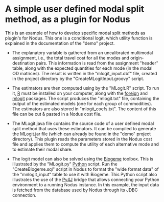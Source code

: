 # A simple user defined modal split method, as a plugin for Nodus

This is an example of how to develop specific modal split methods as plugin's for Nodus. This one is a conditional logit, 
which utility function is explained in the documentation of the "demo" project.

- The explanatory variable is gathered from an uncalibrated multimodal assignment, i.e., the total travel cost for all the modes
 and origin-destination pairs. This information is read from the assignment "header" table, along with the expected quantities for 
 each mode (in the modal OD matrices). The result is written in the "mlogit_input.dbf" file, created in the project directory by 
 the "CreateMLogitInput.groovy" script.

- The estimators are then computed using by the "MLogit.R" script. To run it, [R](https://www.r-project.org/) must be installed on 
your computer, along with the [foreign](https://cran.r-project.org/package=foreign) and
[mlogit](https://cran.r-project.org/package=mlogit) packages. The script produces the "mlogit.txt" file, containing the output of
the estimated models (one for each group of commodities). The estimators are also stored in "mlogit_coefs.txt". 
The content of this file can be cut & pasted in a Nodus cost file. 

- The MLogit.java file contains the source code of a user defined modal split method that uses these estimators. It can be compiled 
to generate the MLogit.jar file (which can already be found in the "demo" project directory). This plugin reads the parameters 
stored in the Nodus cost file and applies them to compute the utility of each alternative mode and to estimate their modal share. 

- The logit model can also be solved using the [Biogeme](https://biogeme.epfl.ch) toolbox. This is illustrated by the "MLogit.py" 
[Python](https://www.python.org) script. Run the "CreateBiogeme.sql" script in Nodus to format the "wide format data" of the 
"mnlogit_input" table to use it with Biogeme. This Python script also illustrates the use of the [Py4J](https://www.py4j.org) bridge 
that allows connecting your Python environment to a running Nodus instance. In this example, the input data is fetched from the 
database used by Nodus through its JDBC connection. 
